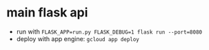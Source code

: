 # main flask api

- run with `FLASK_APP=run.py FLASK_DEBUG=1 flask run --port=8080`
- deploy with app engine: `gcloud app deploy`
